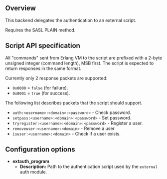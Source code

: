 ## Overview

This backend delegates the authentication to an external script.

Requires the SASL PLAIN method.

## Script API specification

All "commands" sent from Erlang VM to the script are prefixed with a 2-byte unsigned integer (command length), MSB first.
The script is expected to return responses in the same format.

Currently only 2 response packets are supported:

* `0x0000` = `false` (for failure).
* `0x0001` = `true` (for success).

The following list describes packets that the script should support.

* `auth:<username>:<domain>:<password>` - Check password.
* `setpass:<username>:<domain>:<password>` - Set password.
* `tryregister:<username>:<domain>:<password>` - Register a user.
* `removeuser:<username>:<domain>` - Remove a user.
* `isuser:<username>:<domain>` - Check if a user exists.

## Configuration options

* **extauth_program**
     * **Description:** Path to the authentication script used by the `external` auth module.

